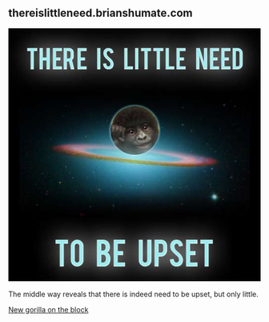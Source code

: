 ## thereislittleneed.brianshumate.com

![](https://github.com/brianshumate/thereislittleneed/blob/master/lilneed.jpg?raw=true)

The middle way reveals that there is indeed need to be upset, but only little.

[New gorilla on the block](http://thereislittleneed.brianshumate.com)

